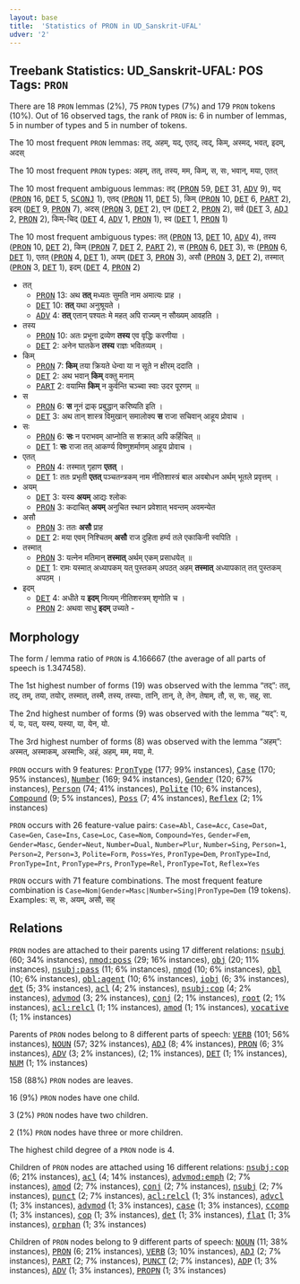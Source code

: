 ```yaml
---
layout: base
title:  'Statistics of PRON in UD_Sanskrit-UFAL'
udver: '2'
---
```


## Treebank Statistics: UD_Sanskrit-UFAL: POS Tags: `PRON`

There are 18 `PRON` lemmas (2%), 75 `PRON` types (7%) and 179 `PRON` tokens (10%).
Out of 16 observed tags, the rank of `PRON` is: 6 in number of lemmas, 5 in number of types and 5 in number of tokens.

The 10 most frequent `PRON` lemmas: तद्, अहम्, यद्, एतद्, त्वद्, किम्, अस्मद्, भवत्, इदम्, अदस्

The 10 most frequent `PRON` types:  अहम्, तत्, तस्य, मम, किम्, स, सः, भवान्, मया, एतत्

The 10 most frequent ambiguous lemmas: तद् (<tt><a href="sa_ufal-pos-PRON.html">PRON</a></tt> 59, <tt><a href="sa_ufal-pos-DET.html">DET</a></tt> 31, <tt><a href="sa_ufal-pos-ADV.html">ADV</a></tt> 9), यद् (<tt><a href="sa_ufal-pos-PRON.html">PRON</a></tt> 16, <tt><a href="sa_ufal-pos-DET.html">DET</a></tt> 5, <tt><a href="sa_ufal-pos-SCONJ.html">SCONJ</a></tt> 1), एतद् (<tt><a href="sa_ufal-pos-PRON.html">PRON</a></tt> 11, <tt><a href="sa_ufal-pos-DET.html">DET</a></tt> 5), किम् (<tt><a href="sa_ufal-pos-PRON.html">PRON</a></tt> 10, <tt><a href="sa_ufal-pos-DET.html">DET</a></tt> 6, <tt><a href="sa_ufal-pos-PART.html">PART</a></tt> 2), इदम् (<tt><a href="sa_ufal-pos-DET.html">DET</a></tt> 9, <tt><a href="sa_ufal-pos-PRON.html">PRON</a></tt> 7), अदस् (<tt><a href="sa_ufal-pos-PRON.html">PRON</a></tt> 3, <tt><a href="sa_ufal-pos-DET.html">DET</a></tt> 2), एन (<tt><a href="sa_ufal-pos-DET.html">DET</a></tt> 2, <tt><a href="sa_ufal-pos-PRON.html">PRON</a></tt> 2), सर्व (<tt><a href="sa_ufal-pos-DET.html">DET</a></tt> 3, <tt><a href="sa_ufal-pos-ADJ.html">ADJ</a></tt> 2, <tt><a href="sa_ufal-pos-PRON.html">PRON</a></tt> 2), किम्-चिद् (<tt><a href="sa_ufal-pos-DET.html">DET</a></tt> 4, <tt><a href="sa_ufal-pos-ADV.html">ADV</a></tt> 1, <tt><a href="sa_ufal-pos-PRON.html">PRON</a></tt> 1), स्व (<tt><a href="sa_ufal-pos-DET.html">DET</a></tt> 1, <tt><a href="sa_ufal-pos-PRON.html">PRON</a></tt> 1)

The 10 most frequent ambiguous types:  तत् (<tt><a href="sa_ufal-pos-PRON.html">PRON</a></tt> 13, <tt><a href="sa_ufal-pos-DET.html">DET</a></tt> 10, <tt><a href="sa_ufal-pos-ADV.html">ADV</a></tt> 4), तस्य (<tt><a href="sa_ufal-pos-PRON.html">PRON</a></tt> 10, <tt><a href="sa_ufal-pos-DET.html">DET</a></tt> 2), किम् (<tt><a href="sa_ufal-pos-PRON.html">PRON</a></tt> 7, <tt><a href="sa_ufal-pos-DET.html">DET</a></tt> 2, <tt><a href="sa_ufal-pos-PART.html">PART</a></tt> 2), स (<tt><a href="sa_ufal-pos-PRON.html">PRON</a></tt> 6, <tt><a href="sa_ufal-pos-DET.html">DET</a></tt> 3), सः (<tt><a href="sa_ufal-pos-PRON.html">PRON</a></tt> 6, <tt><a href="sa_ufal-pos-DET.html">DET</a></tt> 1), एतत् (<tt><a href="sa_ufal-pos-PRON.html">PRON</a></tt> 4, <tt><a href="sa_ufal-pos-DET.html">DET</a></tt> 1), अयम् (<tt><a href="sa_ufal-pos-DET.html">DET</a></tt> 3, <tt><a href="sa_ufal-pos-PRON.html">PRON</a></tt> 3), असौ (<tt><a href="sa_ufal-pos-PRON.html">PRON</a></tt> 3, <tt><a href="sa_ufal-pos-DET.html">DET</a></tt> 2), तस्मात् (<tt><a href="sa_ufal-pos-PRON.html">PRON</a></tt> 3, <tt><a href="sa_ufal-pos-DET.html">DET</a></tt> 1), इदम् (<tt><a href="sa_ufal-pos-DET.html">DET</a></tt> 4, <tt><a href="sa_ufal-pos-PRON.html">PRON</a></tt> 2)


* तत्
  * <tt><a href="sa_ufal-pos-PRON.html">PRON</a></tt> 13: अथ <b>तत्</b> मध्यतः सुमति नाम अमात्यः प्राह ।
  * <tt><a href="sa_ufal-pos-DET.html">DET</a></tt> 10: <b>तत्</b> यथा अनुश्रूयते ।
  * <tt><a href="sa_ufal-pos-ADV.html">ADV</a></tt> 4: <b>तत्</b> एतान् पश्यतः मे महत् अपि राज्यम् न सौख्यम् आवहति ।
* तस्य
  * <tt><a href="sa_ufal-pos-PRON.html">PRON</a></tt> 10: अतः प्रभूना द्रव्येण <b>तस्य</b> एव वृद्धिः करणीया ।
  * <tt><a href="sa_ufal-pos-DET.html">DET</a></tt> 2: अनेन घातकेन <b>तस्य</b> राज्ञः भवितव्यम् ।
* किम्
  * <tt><a href="sa_ufal-pos-PRON.html">PRON</a></tt> 7: <b>किम्</b> तया क्रियते धेन्वा या न सूते न क्षीरम् ददाति ।
  * <tt><a href="sa_ufal-pos-DET.html">DET</a></tt> 2: अथ भवान् <b>किम्</b> वक्तु मनाम्
  * <tt><a href="sa_ufal-pos-PART.html">PART</a></tt> 2: वयाम्सि <b>किम्</b> न कुर्वन्ति चञ्च्वा स्वाः उदर पूरणम् ॥
* स
  * <tt><a href="sa_ufal-pos-PRON.html">PRON</a></tt> 6: <b>स</b> नूनं द्राक् प्रबुद्धान् करिष्यति इति ।
  * <tt><a href="sa_ufal-pos-DET.html">DET</a></tt> 3: अथ तान् शास्त्र विमुखान् समालोक्य <b>स</b> राजा सचिवान् आहूय प्रोवाच ।
* सः
  * <tt><a href="sa_ufal-pos-PRON.html">PRON</a></tt> 6: <b>सः</b> न पराभवम् आप्नोति स शक्रात् अपि कर्हिचित् ॥
  * <tt><a href="sa_ufal-pos-DET.html">DET</a></tt> 1: <b>सः</b> राजा तत् आकर्ण्य विष्णुशर्माणम् आहूय प्रोवाच ।
* एतत्
  * <tt><a href="sa_ufal-pos-PRON.html">PRON</a></tt> 4: तस्मात् गृहाण <b>एतत्</b> ।
  * <tt><a href="sa_ufal-pos-DET.html">DET</a></tt> 1: ततः प्रभृती <b>एतत्</b> पञ्चतन्त्रकम् नाम नीतिशास्त्रं बाल अवबोधन अर्थम् भूतले प्रवृत्तम् ।
* अयम्
  * <tt><a href="sa_ufal-pos-DET.html">DET</a></tt> 3: यस्य <b>अयम्</b> आद्यः श्लोकः
  * <tt><a href="sa_ufal-pos-PRON.html">PRON</a></tt> 3: कदाचित् <b>अयम्</b> अनुचित स्थान प्रवेशात् भवन्तम् अवमन्येत
* असौ
  * <tt><a href="sa_ufal-pos-PRON.html">PRON</a></tt> 3: ततः <b>असौ</b> प्राह
  * <tt><a href="sa_ufal-pos-DET.html">DET</a></tt> 2: मया एवम् निश्चितम् <b>असौ</b> राज दुहिता हर्म्य तले एकाकिनी स्वपिति ।
* तस्मात्
  * <tt><a href="sa_ufal-pos-PRON.html">PRON</a></tt> 3: यत्नेन मतिमान् <b>तस्मात्</b> अर्थम् एकम् प्रसाधयेत् ॥
  * <tt><a href="sa_ufal-pos-DET.html">DET</a></tt> 1: रामः यस्मात् अध्यापकम् यत् पुस्तकम् अपठत् अहम् <b>तस्मात्</b> अध्यापकात् तत् पुस्तकम् अपठम् ।
* इदम्
  * <tt><a href="sa_ufal-pos-DET.html">DET</a></tt> 4: अधीते य <b>इदम्</b> नित्यम् नीतिशस्त्रम् शृणोति च ।
  * <tt><a href="sa_ufal-pos-PRON.html">PRON</a></tt> 2: अथवा साधु <b>इदम्</b> उच्यते -

## Morphology

The form / lemma ratio of `PRON` is 4.166667 (the average of all parts of speech is 1.347458).

The 1st highest number of forms (19) was observed with the lemma “तद्”: तत्, तद्, तम्, तया, तयोर्, तस्मात्, तस्मै, तस्य, तस्याः, तानि, तान्, ते, तेन, तेषाम्, तौ, स, सः, सह्, सा.

The 2nd highest number of forms (9) was observed with the lemma “यद्”: य, यं, यः, यत्, यस्य, यस्या, या, येन, यो.

The 3rd highest number of forms (8) was observed with the lemma “अहम्”: अस्मत्, अस्माकम्, अस्माभिः, अहं, अहम्, मम, मया, मे.

`PRON` occurs with 9 features: <tt><a href="sa_ufal-feat-PronType.html">PronType</a></tt> (177; 99% instances), <tt><a href="sa_ufal-feat-Case.html">Case</a></tt> (170; 95% instances), <tt><a href="sa_ufal-feat-Number.html">Number</a></tt> (169; 94% instances), <tt><a href="sa_ufal-feat-Gender.html">Gender</a></tt> (120; 67% instances), <tt><a href="sa_ufal-feat-Person.html">Person</a></tt> (74; 41% instances), <tt><a href="sa_ufal-feat-Polite.html">Polite</a></tt> (10; 6% instances), <tt><a href="sa_ufal-feat-Compound.html">Compound</a></tt> (9; 5% instances), <tt><a href="sa_ufal-feat-Poss.html">Poss</a></tt> (7; 4% instances), <tt><a href="sa_ufal-feat-Reflex.html">Reflex</a></tt> (2; 1% instances)

`PRON` occurs with 26 feature-value pairs: `Case=Abl`, `Case=Acc`, `Case=Dat`, `Case=Gen`, `Case=Ins`, `Case=Loc`, `Case=Nom`, `Compound=Yes`, `Gender=Fem`, `Gender=Masc`, `Gender=Neut`, `Number=Dual`, `Number=Plur`, `Number=Sing`, `Person=1`, `Person=2`, `Person=3`, `Polite=Form`, `Poss=Yes`, `PronType=Dem`, `PronType=Ind`, `PronType=Int`, `PronType=Prs`, `PronType=Rel`, `PronType=Tot`, `Reflex=Yes`

`PRON` occurs with 71 feature combinations.
The most frequent feature combination is `Case=Nom|Gender=Masc|Number=Sing|PronType=Dem` (19 tokens).
Examples: स, सः, अयम्, असौ, सह्


## Relations

`PRON` nodes are attached to their parents using 17 different relations: <tt><a href="sa_ufal-dep-nsubj.html">nsubj</a></tt> (60; 34% instances), <tt><a href="sa_ufal-dep-nmod-poss.html">nmod:poss</a></tt> (29; 16% instances), <tt><a href="sa_ufal-dep-obj.html">obj</a></tt> (20; 11% instances), <tt><a href="sa_ufal-dep-nsubj-pass.html">nsubj:pass</a></tt> (11; 6% instances), <tt><a href="sa_ufal-dep-nmod.html">nmod</a></tt> (10; 6% instances), <tt><a href="sa_ufal-dep-obl.html">obl</a></tt> (10; 6% instances), <tt><a href="sa_ufal-dep-obl-agent.html">obl:agent</a></tt> (10; 6% instances), <tt><a href="sa_ufal-dep-iobj.html">iobj</a></tt> (6; 3% instances), <tt><a href="sa_ufal-dep-det.html">det</a></tt> (5; 3% instances), <tt><a href="sa_ufal-dep-acl.html">acl</a></tt> (4; 2% instances), <tt><a href="sa_ufal-dep-nsubj-cop.html">nsubj:cop</a></tt> (4; 2% instances), <tt><a href="sa_ufal-dep-advmod.html">advmod</a></tt> (3; 2% instances), <tt><a href="sa_ufal-dep-conj.html">conj</a></tt> (2; 1% instances), <tt><a href="sa_ufal-dep-root.html">root</a></tt> (2; 1% instances), <tt><a href="sa_ufal-dep-acl-relcl.html">acl:relcl</a></tt> (1; 1% instances), <tt><a href="sa_ufal-dep-amod.html">amod</a></tt> (1; 1% instances), <tt><a href="sa_ufal-dep-vocative.html">vocative</a></tt> (1; 1% instances)

Parents of `PRON` nodes belong to 8 different parts of speech: <tt><a href="sa_ufal-pos-VERB.html">VERB</a></tt> (101; 56% instances), <tt><a href="sa_ufal-pos-NOUN.html">NOUN</a></tt> (57; 32% instances), <tt><a href="sa_ufal-pos-ADJ.html">ADJ</a></tt> (8; 4% instances), <tt><a href="sa_ufal-pos-PRON.html">PRON</a></tt> (6; 3% instances), <tt><a href="sa_ufal-pos-ADV.html">ADV</a></tt> (3; 2% instances),  (2; 1% instances), <tt><a href="sa_ufal-pos-DET.html">DET</a></tt> (1; 1% instances), <tt><a href="sa_ufal-pos-NUM.html">NUM</a></tt> (1; 1% instances)

158 (88%) `PRON` nodes are leaves.

16 (9%) `PRON` nodes have one child.

3 (2%) `PRON` nodes have two children.

2 (1%) `PRON` nodes have three or more children.

The highest child degree of a `PRON` node is 4.

Children of `PRON` nodes are attached using 16 different relations: <tt><a href="sa_ufal-dep-nsubj-cop.html">nsubj:cop</a></tt> (6; 21% instances), <tt><a href="sa_ufal-dep-acl.html">acl</a></tt> (4; 14% instances), <tt><a href="sa_ufal-dep-advmod-emph.html">advmod:emph</a></tt> (2; 7% instances), <tt><a href="sa_ufal-dep-amod.html">amod</a></tt> (2; 7% instances), <tt><a href="sa_ufal-dep-conj.html">conj</a></tt> (2; 7% instances), <tt><a href="sa_ufal-dep-nsubj.html">nsubj</a></tt> (2; 7% instances), <tt><a href="sa_ufal-dep-punct.html">punct</a></tt> (2; 7% instances), <tt><a href="sa_ufal-dep-acl-relcl.html">acl:relcl</a></tt> (1; 3% instances), <tt><a href="sa_ufal-dep-advcl.html">advcl</a></tt> (1; 3% instances), <tt><a href="sa_ufal-dep-advmod.html">advmod</a></tt> (1; 3% instances), <tt><a href="sa_ufal-dep-case.html">case</a></tt> (1; 3% instances), <tt><a href="sa_ufal-dep-ccomp.html">ccomp</a></tt> (1; 3% instances), <tt><a href="sa_ufal-dep-cop.html">cop</a></tt> (1; 3% instances), <tt><a href="sa_ufal-dep-det.html">det</a></tt> (1; 3% instances), <tt><a href="sa_ufal-dep-flat.html">flat</a></tt> (1; 3% instances), <tt><a href="sa_ufal-dep-orphan.html">orphan</a></tt> (1; 3% instances)

Children of `PRON` nodes belong to 9 different parts of speech: <tt><a href="sa_ufal-pos-NOUN.html">NOUN</a></tt> (11; 38% instances), <tt><a href="sa_ufal-pos-PRON.html">PRON</a></tt> (6; 21% instances), <tt><a href="sa_ufal-pos-VERB.html">VERB</a></tt> (3; 10% instances), <tt><a href="sa_ufal-pos-ADJ.html">ADJ</a></tt> (2; 7% instances), <tt><a href="sa_ufal-pos-PART.html">PART</a></tt> (2; 7% instances), <tt><a href="sa_ufal-pos-PUNCT.html">PUNCT</a></tt> (2; 7% instances), <tt><a href="sa_ufal-pos-ADP.html">ADP</a></tt> (1; 3% instances), <tt><a href="sa_ufal-pos-ADV.html">ADV</a></tt> (1; 3% instances), <tt><a href="sa_ufal-pos-PROPN.html">PROPN</a></tt> (1; 3% instances)

